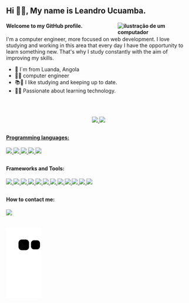 ## Hi 👋🏽, My name is Leandro Ucuamba.
#### Welcome to my GitHub profile.  <img src="https://raw.githubusercontent.com/MicaelliMedeiros/micaellimedeiros/master/image/computer-illustration.png" alt="ilustração de um computador" min-width="200px" max-width="200px" width="200px" align="right">

I'm a computer engineer, more focused on web development. I love studying and working
in this area that every day I have the opportunity to learn something new. That's why I study constantly
with the aim of improving my skills.

- 🔰  I`m from Luanda, Angola
- 👨‍🎓 computer engineer
- 📚📝 I like studying and keeping up to date.
- 🧑‍💻 Passionate about learning technology.

<br><br>

<div align="center">
  <a href="https://github.com/LeandroUcuamba">
  <img height="180em" src="https://github-readme-stats.vercel.app/api?username=LeandroUcuamba&show_icons=true&theme=dracula&include_all_commits=true&count_private=true"/>
  <img height="180em" src="https://github-readme-stats.vercel.app/api/top-langs/?username=LeandroUcuamba&layout=compact&langs_count=7&theme=dracula"/>
</div>

##

#### Programming languages:
<div>
<a href="https://developer.mozilla.org/pt-BR/docs/Web/HTML">
  <img src="https://skillicons.dev/icons?i=html"/>
</a>
<a href="https://developer.mozilla.org/pt-BR/docs/Web/CSS">
  <img src="https://skillicons.dev/icons?i=css"/>
</a>
<a href="https://developer.mozilla.org/pt-BR/docs/Web/JavaScript">
  <img src="https://skillicons.dev/icons?i=js"/>
</a>
<a href="https://www.java.com/pt-BR/">
  <img src="https://skillicons.dev/icons?i=java"/>
</a>
<a href="https://www.php.net/">
  <img src="https://skillicons.dev/icons?i=php"/>
</a>
</div>

##

#### Frameworks and Tools:
<div>
<a href="https://vuejs.org/">
  <img src="https://skillicons.dev/icons?i=vue"/>
</a>
<a href="https://react.dev/">
  <img src="https://skillicons.dev/icons?i=react"/>
</a>
<a href="https://spring.io/">
  <img src="https://skillicons.dev/icons?i=spring"/>
</a>
<a href="https://laravel.com/">
  <img src="https://skillicons.dev/icons?i=laravel"/>
</a>
<a href="https://www.selenium.dev/">
  <img src="https://skillicons.dev/icons?i=selenium"/>
</a>
<a href="https://cucumber.io/docs/gherkin/">
  <img src="https://skillicons.dev/icons?i=gherkin"/>
</a>
<a href="https://git-scm.com/">
  <img src="https://skillicons.dev/icons?i=git"/>
</a>
<a href="https://www.jetbrains.com/idea/">
  <img src="https://skillicons.dev/icons?i=idea"/>
</a>
<a href="https://www.mysql.com/">
  <img src="https://skillicons.dev/icons?i=mysql"/>
</a>
<a href="https://www.postgresql.org/">
  <img src="https://skillicons.dev/icons?i=postgres"/>
</a>
  <a href="https://www.postman.com/">
  <img src="https://skillicons.dev/icons?i=postman"/>
</a>
<a href="https://code.visualstudio.com/">
  <img src="https://skillicons.dev/icons?i=vscode"/>
</a>
</div>

##

#### How to contact me:
<div>
<a href="https://www.linkedin.com/in/leandrosantosucuamba/" target="_blank"><img src="https://img.shields.io/badge/-LinkedIn-%230077B5?style=for-the-badge&logo=linkedin&logoColor=white" target="_blank"></a>       
</div>

##


![Snake animation](https://github.com/rafaballerini/rafaballerini/blob/output/github-contribution-grid-snake.svg)
